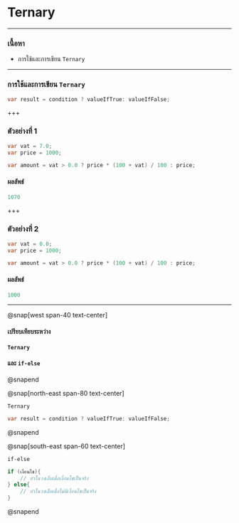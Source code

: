 # Ternary 

---

### เนื้อหา


*  การใช้และการเขียน `Ternary` 


---

###  การใช้และการเขียน `Ternary` 

```csharp
var result = condition ? valueIfTrue: valueIfFalse;
```

+++

### ตัวอย่างที่ 1

```csharp
var vat = 7.0;
var price = 1000;

var amount = vat > 0.0 ? price * (100 + vat) / 100 : price;
```

#### ผลลัพธ์

```csharp
1070
```
+++
### ตัวอย่างที่ 2

```csharp
var vat = 0.0;
var price = 1000;

var amount = vat > 0.0 ? price * (100 + vat) / 100 : price;
```

#### ผลลัพธ์

```csharp
1000
```

---

@snap[west span-40 text-center]

#### เปรียบเทียบระหว่าง

#### `Ternary` 
#### และ `if-else`

@snapend

@snap[north-east span-80 text-center]

`Ternary`

```csharp
var result = condition ? valueIfTrue: valueIfFalse;
```

@snapend

@snap[south-east span-60 text-center]

`if-else`

```csharp
if (เงื่อนไข){
    // ทำในวงเล็บเมื่อเงื่อนไขเป็นจริง
} else{
    // ทำในวงเล็บเมื่อไม่มีเงื่อนไขเป็นจริง
}
```

@snapend
